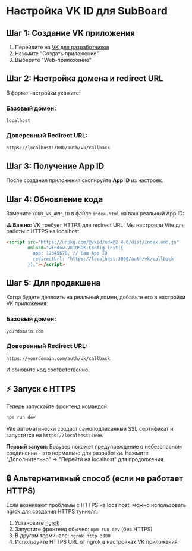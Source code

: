 # Настройка VK ID для SubBoard

## Шаг 1: Создание VK приложения

1. Перейдите на [VK для разработчиков](https://id.vk.com/about/business/go)
2. Нажмите "Создать приложение"
3. Выберите "Web-приложение"

## Шаг 2: Настройка домена и redirect URL

В форме настройки укажите:

### Базовый домен:
```
localhost
```

### Доверенный Redirect URL:
```
https://localhost:3000/auth/vk/callback
```

## Шаг 3: Получение App ID

После создания приложения скопируйте **App ID** из настроек.

## Шаг 4: Обновление кода

Замените `YOUR_VK_APP_ID` в файле `index.html` на ваш реальный App ID:

**⚠️ Важно:** VK требует HTTPS для redirect URL. Мы настроили Vite для работы с HTTPS на localhost.

```html
<script src="https://unpkg.com/@vkid/sdk@2.4.0/dist/index.umd.js" 
        onload="window.VKIDSDK.Config.init({ 
          app: 12345678, // Ваш App ID
          redirectUrl: 'https://localhost:3000/auth/vk/callback' 
        });"></script>
```

## Шаг 5: Для продакшена

Когда будете деплоить на реальный домен, добавьте его в настройки VK приложения:

### Базовый домен:
```
yourdomain.com
```

### Доверенный Redirect URL:
```
https://yourdomain.com/auth/vk/callback
```

И обновите код соответственно.

## ⚡ Запуск с HTTPS

Теперь запускайте фронтенд командой:
```bash
npm run dev
```

Vite автоматически создаст самоподписанный SSL сертификат и запустится на `https://localhost:3000`.

**Первый запуск:** Браузер покажет предупреждение о небезопасном соединении - это нормально для разработки. Нажмите "Дополнительно" → "Перейти на localhost" для продолжения.

## 🔒 Альтернативный способ (если не работает HTTPS)

Если возникают проблемы с HTTPS на localhost, можно использовать ngrok для создания HTTPS туннеля:

1. Установите [ngrok](https://ngrok.com/)
2. Запустите фронтенд обычно: `npm run dev` (без HTTPS)
3. В другом терминале: `ngrok http 3000`
4. Используйте HTTPS URL от ngrok в настройках VK приложения 